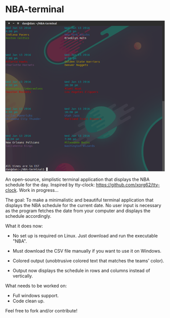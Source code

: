 # NBA-terminal

![alt text](https://raw.githubusercontent.com/dm117/NBA-terminal/master/screenshot.png)

An open-source, simplistic terminal application that displays the NBA schedule for the day. Inspired by tty-clock: https://github.com/xorg62/tty-clock. Work in progress...

The goal: To make a minimalistic and beautiful terminal application that displays the NBA schedule for the current date. No user input is necessary as the program fetches the date from your computer and displays the schedule accordingly.

What it does now:

- No set up is required on Linux. Just download and run the executable "NBA".

- Must download the CSV file manually if you want to use it on Windows.

- Colored output (unobtrusive colored text that matches the teams' color).

- Output now displays the schedule in rows and columns instead of vertically.

What needs to be worked on: 

- Full windows support.
- Code clean up.

Feel free to fork and/or contribute!
